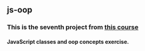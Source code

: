 ## js-oop

### This is the seventh project from [this course](https://www.udemy.com/course/javascript-the-complete-guide-2020-beginner-advanced)

#### JavaScript classes and oop concepts exercise.
